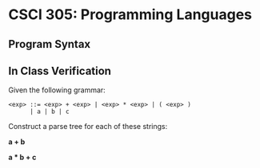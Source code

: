 # CSCI 305: Programming Languages

## Program Syntax

## In Class Verification

Given the following grammar:

```
<exp> ::= <exp> + <exp> | <exp> * <exp> | ( <exp> )
      | a | b | c
```

Construct a parse tree for each of these strings:

**a + b**

**a * b + c**

